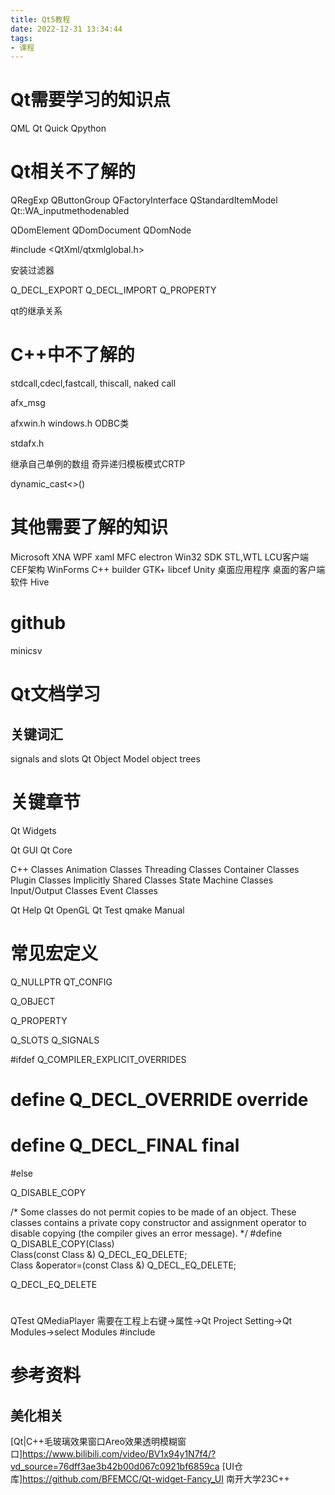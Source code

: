```yaml
---
title: Qt5教程
date: 2022-12-31 13:34:44
tags:
- 课程
---
```


# Qt需要学习的知识点
QML
Qt Quick
Qpython

# Qt相关不了解的
QRegExp
QButtonGroup
QFactoryInterface
QStandardItemModel
Qt::WA_inputmethodenabled

QDomElement
QDomDocument
QDomNode

#include <QtXml/qtxmlglobal.h>

安装过滤器


Q_DECL_EXPORT
Q_DECL_IMPORT
Q_PROPERTY

qt的继承关系
# C++中不了解的
stdcall,cdecl,fastcall,
thiscall, naked call

afx_msg

afxwin.h
windows.h
ODBC类

stdafx.h

继承自己单例的数组
奇异递归模板模式CRTP

dynamic_cast<>()




# 其他需要了解的知识
Microsoft XNA
WPF
xaml
MFC
electron
Win32 SDK
STL,WTL
LCU客户端
CEF架构
WinForms
C++ builder
GTK+
libcef
Unity
桌面应用程序
桌面的客户端软件
Hive

# github
minicsv




# Qt文档学习

## 关键词汇
signals and slots
Qt Object Model
object trees


# 关键章节
Qt Widgets 

Qt GUI 
Qt Core 

C++ Classes
Animation Classes
Threading Classes
Container Classes
Plugin Classes
Implicitly Shared Classes
State Machine Classes
Input/Output Classes
Event Classes 

Qt Help 
Qt OpenGL 
Qt Test 
qmake Manual 
# 常见宏定义

Q_NULLPTR
QT_CONFIG

Q_OBJECT

Q_PROPERTY

Q_SLOTS
Q_SIGNALS


#ifdef Q_COMPILER_EXPLICIT_OVERRIDES
# define Q_DECL_OVERRIDE override
# define Q_DECL_FINAL final
#else

Q_DISABLE_COPY

/*
   Some classes do not permit copies to be made of an object. These
   classes contains a private copy constructor and assignment
   operator to disable copying (the compiler gives an error message).
*/
#define Q_DISABLE_COPY(Class) \
    Class(const Class &) Q_DECL_EQ_DELETE;\
    Class &operator=(const Class &) Q_DECL_EQ_DELETE;

Q_DECL_EQ_DELETE



#
QTest
QMediaPlayer
需要在工程上右键->属性->Qt Project Setting->Qt Modules->select Modules
#include <QMediaPlayer>


# 参考资料

## 美化相关
[Qt|C++毛玻璃效果窗口Areo效果透明模糊窗口]https://www.bilibili.com/video/BV1x94y1N7f4/?vd_source=76dff3ae3b42b00d067c0921bf6859ca
[UI仓库]https://github.com/BFEMCC/Qt-widget-Fancy_UI
南开大学23C++


















